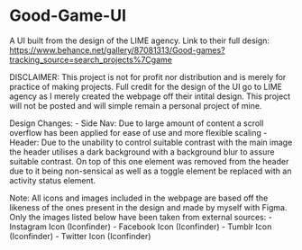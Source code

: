 # Good-Game-UI
A UI built from the design of the LIME agency. Link to their full design: https://www.behance.net/gallery/87081313/Good-games?tracking_source=search_projects%7Cgame

DISCLAIMER:
This project is not for profit nor distribution and is merely for practice of making projects. Full credit for the design of the UI go to LIME agency as I merely created the webpage off their intital design. This project will not be posted and will simple remain a personal project of mine.

Design Changes:
	- Side Nav: Due to large amount of content a scroll overflow has been applied for ease of use and more flexible scaling
	- Header: Due to the unability to control suitable contrast with the main image the header utilises a dark background with a background blur to assure suitable contrast. On top of this one element was removed from the header due to it being non-sensical as well as a toggle element be replaced with an activity status element.

Note:
All icons and images included in the webpage are based off the likeness of the ones present in the design and made by myself with Figma. Only the images listed below have been taken from external sources:
	- Instagram Icon (Iconfinder)
	- Facebook Icon (Iconfinder)
	- Tumblr Icon (Iconfinder)
	- Twitter Icon (Iconfinder)